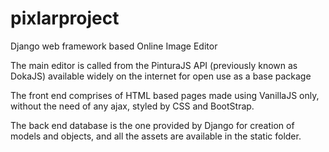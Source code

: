 # pixlarproject
 
Django web framework based Online Image Editor

The main editor is called from the PinturaJS API (previously known as DokaJS) available widely on the internet for open use as a base package

The front end comprises of HTML based pages made using VanillaJS only, without the need of any ajax, styled by CSS and BootStrap.

The back end database is the one provided by Django for creation of models and objects, and all the assets are available in the static folder.
